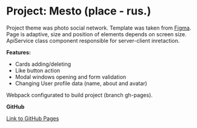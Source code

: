 # Project: Mesto (place - rus.)

Project theme was photo social network. Template was taken from [Figma](https://www.figma.com/file/2cn9N9jSkmxD84oJik7xL7/JavaScript.-Sprint-4?node-id=0%3A1).
Page is adaptive, size and position of elements depends on screen size. ApiService class component responsible for server-client inretaction.

**Features:**

- Cards adding/deleting
- Like button action
- Modal windows opening and form validation
- Changing User profile data (name, about and avatar)

Webpack configurated to build project (branch gh-pages).

**GitHub**

[Link to GitHub Pages](https://iluxmas.github.io/mesto/index.html)
